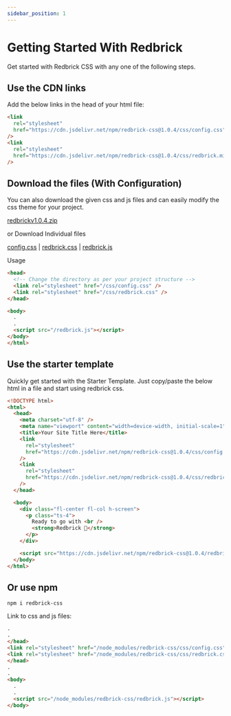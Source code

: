 ```yaml
---
sidebar_position: 1
---
```


# Getting Started With Redbrick

Get started with Redbrick CSS with any one of the following steps.

## Use the CDN links

Add the below links in the head of your html file:

```html
<link
  rel="stylesheet"
  href="https://cdn.jsdelivr.net/npm/redbrick-css@1.0.4/css/config.css"
/>
<link
  rel="stylesheet"
  href="https://cdn.jsdelivr.net/npm/redbrick-css@1.0.4/css/redbrick.min.css"
/>
```

## Download the files (With Configuration)

You can also download the given css and js files and can easily modify the css theme for your project.

[redbrickv1.0.4.zip](https://github.com/Adarsh0603/redbrick/files/7709642/redbrickv1.0.4.zip)

or Download Individual files

[config.css](https://github.com/Adarsh0603/redbrick/releases/download/v1.0.4/config.css) | [redbrick.css](https://github.com/Adarsh0603/redbrick/releases/download/v1.0.4/redbrick.css) | [redbrick.js](https://github.com/Adarsh0603/redbrick/releases/download/v1.0.4/redbrick.js)

Usage

```html
<head>
  <!-- Change the directory as per your project structure -->
  <link rel="stylesheet" href="/css/config.css" />
  <link rel="stylesheet" href="/css/redbrick.css" />
</head>

<body>
  .
  .
  <script src="/redbrick.js"></script>
</body>
</html>
```

## Use the starter template

Quickly get started with the Starter Template. Just copy/paste the below html in a file and start using redbrick css.

```html
<!DOCTYPE html>
<html>
  <head>
    <meta charset="utf-8" />
    <meta name="viewport" content="width=device-width, initial-scale=1" />
    <title>Your Site Title Here</title>
    <link
      rel="stylesheet"
      href="https://cdn.jsdelivr.net/npm/redbrick-css@1.0.4/css/config.css"
    />
    <link
      rel="stylesheet"
      href="https://cdn.jsdelivr.net/npm/redbrick-css@1.0.4/css/redbrick.min.css"
    />
  </head>

  <body>
    <div class="fl-center fl-col h-screen">
      <p class="ts-4">
        Ready to go with <br />
        <strong>Redbrick 🚀</strong>
      </p>
    </div>

    <script src="https://cdn.jsdelivr.net/npm/redbrick-css@1.0.4/redbrick.min.js"></script>
  </body>
</html>
```

## Or use npm

```shell
npm i redbrick-css
```

Link to css and js files:

```html
.
.
</head>
<link rel="stylesheet" href="/node_modules/redbrick-css/css/config.css" />
<link rel="stylesheet" href="/node_modules/redbrick-css/css/redbrick.css" />
</head>
.
.
<body>
  .
  .
  <script src="/node_modules/redbrick-css/redbrick.js"></script>
</body>
```

